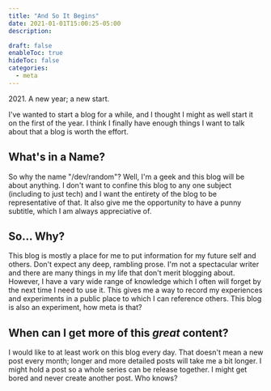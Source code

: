 ```yaml
---
title: "And So It Begins"
date: 2021-01-01T15:00:25-05:00
description:

draft: false
enableToc: true
hideToc: false
categories:
  - meta
---
```


2021\. A new year; a new start.

I've wanted to start a blog for a while, and I thought I might as well start it on the first of the year. I think I finally have enough things I want to talk about that a blog is worth the effort.

## What's in a Name?

So why the name "/dev/random"? Well, I'm a geek and this blog will be about anything. I don't want to confine this blog to any one subject (including to just tech) and I want the entirety of the blog to be representative of that. It also give me the opportunity to have a punny subtitle, which I am always appreciative of.

## So... Why?

This blog is mostly a place for me to put information for my future self and others. Don't expect any deep, rambling prose. I'm not a spectacular writer and there are many things in my life that don't merit blogging about. However, I have a vary wide range of knowledge which I often will forget by the next time I need to use it. This gives me a way to record my experiences and experiments in a public place to which I can reference others. This blog is also an experiment, how meta is that?

## When can I get more of this *great* content?

I would like to at least work on this blog every day. That doesn't mean a new post every month; longer and more detailed posts will take me a bit longer. I might hold a post so a whole series can be release together. I might get bored and never create another post. Who knows?
